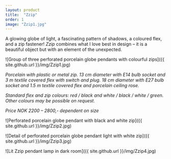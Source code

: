 ```yaml
---
layout: product
title:  "Zzip"
order: 1
image: "Zzip1.jpg"
---
```


A glowing globe of light, a fascinating pattern of shadows, a coloured flex, and a zip fastener! *Zzip* combines what I love best in design – it is a beautiful object but with an element of the unexpected.

![Group of three perforated porcelain globe pendants with colourful zips]({{ site.github.url }}/img/Zzip1.jpg)

*Porcelain with plastic or metal zip.
13 cm diameter with E14 bulb socket and 3 m textile covered flex with switch and plug.
18 cm diameter with E27 bulb socket and 1.5 m textile covered flex and porcelain ceiling rose.*

*Standard flex and zip colours: red / black and white / black / white / green. Other colours may be possible on request.*

*Price NOK 2200 – 2800,- dependent on size*
 
![Perforated porcelain globe pendant with black and white zip]({{ site.github.url }}/img/Zzip2.jpg)

![Detail of perforated porcelain globe pendant light with white zip]({{ site.github.url }}/img/Zzip3.jpg)

![Lit Zzip pendant lamp in dark room]({{ site.github.url }}/img/Zzip4.jpg)
